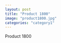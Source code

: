 ```yaml
---
layout: post
title: "Product 1800"
image: "product1800.jpg"
categories: "category1"
---
```

Product 1800
